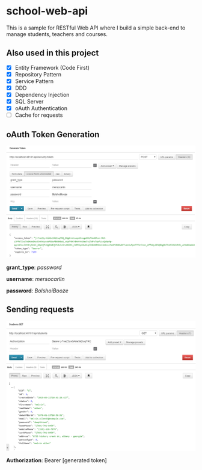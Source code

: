 # school-web-api
This is a sample for RESTful Web API where I build a simple back-end to manage students, teachers and courses.

## Also used in this project

* [x] Entity Framework (Code First)
* [x] Repository Pattern
* [x] Service Pattern
* [x] DDD
* [x] Dependency Injection
* [x] SQL Server
* [x] oAuth Authentication
* [ ] Cache for requests

## oAuth Token Generation

![oAuth Token Generation](/images/token_request.png)

**grant_type**: *password*

**username**: *mersocarlin*

**password**: *BolshoiBooze*


## Sending requests

![Request with Token](/images/request_with_token.png)

**Authorization**: Bearer [generated token]
